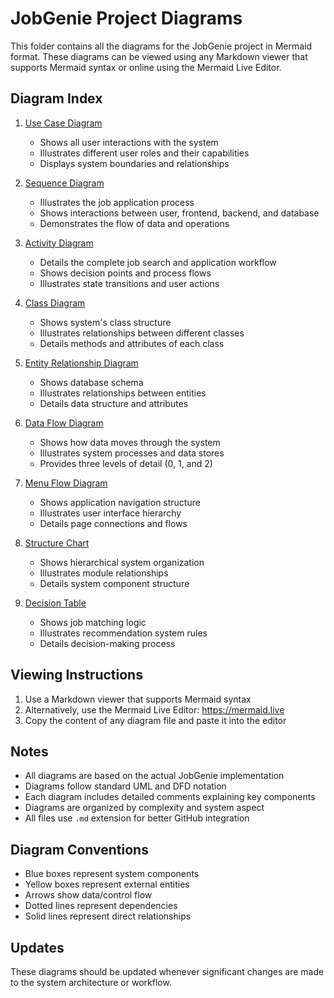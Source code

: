 # JobGenie Project Diagrams

This folder contains all the diagrams for the JobGenie project in Mermaid format. These diagrams can be viewed using any Markdown viewer that supports Mermaid syntax or online using the Mermaid Live Editor.

## Diagram Index

1. [Use Case Diagram](01_use_case.md)
   - Shows all user interactions with the system
   - Illustrates different user roles and their capabilities
   - Displays system boundaries and relationships

2. [Sequence Diagram](02_sequence.md)
   - Illustrates the job application process
   - Shows interactions between user, frontend, backend, and database
   - Demonstrates the flow of data and operations

3. [Activity Diagram](03_activity.md)
   - Details the complete job search and application workflow
   - Shows decision points and process flows
   - Illustrates state transitions and user actions

4. [Class Diagram](04_class.md)
   - Shows system's class structure
   - Illustrates relationships between different classes
   - Details methods and attributes of each class

5. [Entity Relationship Diagram](05_erd.md)
   - Shows database schema
   - Illustrates relationships between entities
   - Details data structure and attributes

6. [Data Flow Diagram](06_dfd.md)
   - Shows how data moves through the system
   - Illustrates system processes and data stores
   - Provides three levels of detail (0, 1, and 2)

7. [Menu Flow Diagram](07_menu_flow.md)
   - Shows application navigation structure
   - Illustrates user interface hierarchy
   - Details page connections and flows

8. [Structure Chart](08_structure_chart.md)
   - Shows hierarchical system organization
   - Illustrates module relationships
   - Details system component structure

9. [Decision Table](09_decision_table.md)
   - Shows job matching logic
   - Illustrates recommendation system rules
   - Details decision-making process

## Viewing Instructions

1. Use a Markdown viewer that supports Mermaid syntax
2. Alternatively, use the Mermaid Live Editor: https://mermaid.live
3. Copy the content of any diagram file and paste it into the editor

## Notes

- All diagrams are based on the actual JobGenie implementation
- Diagrams follow standard UML and DFD notation
- Each diagram includes detailed comments explaining key components
- Diagrams are organized by complexity and system aspect
- All files use `.md` extension for better GitHub integration

## Diagram Conventions

- Blue boxes represent system components
- Yellow boxes represent external entities
- Arrows show data/control flow
- Dotted lines represent dependencies
- Solid lines represent direct relationships

## Updates

These diagrams should be updated whenever significant changes are made to the system architecture or workflow.